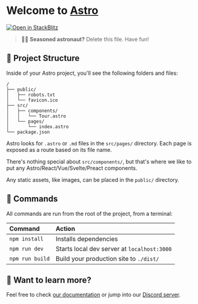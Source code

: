 # Welcome to [Astro](https://astro.build)

[![Open in StackBlitz](https://developer.stackblitz.com/img/open_in_stackblitz.svg)](https://stackblitz.com/github/snowpackjs/astro/tree/latest/examples/starter)

> 🧑‍🚀 **Seasoned astronaut?** Delete this file. Have fun!

## 🚀 Project Structure

Inside of your Astro project, you'll see the following folders and
files:

```
/
├── public/
│   ├── robots.txt
│   └── favicon.ico
├── src/
│   ├── components/
│   │   └── Tour.astro
│   └── pages/
│       └── index.astro
└── package.json
```

Astro looks for `.astro` or `.md` files in the `src/pages/` directory.
Each page is exposed as a route based on its file name.

There's nothing special about `src/components/`, but that's where we
like to put any Astro/React/Vue/Svelte/Preact components.

Any static assets, like images, can be placed in the `public/`
directory.

## 🧞 Commands

All commands are run from the root of the project, from a terminal:

| Command         | Action                                      |
| :-------------- | :------------------------------------------ |
| `npm install`   | Installs dependencies                       |
| `npm run dev`   | Starts local dev server at `localhost:3000` |
| `npm run build` | Build your production site to `./dist/`     |

## 👀 Want to learn more?

Feel free to check
[our documentation](https://github.com/snowpackjs/astro) or jump into
our [Discord server](https://astro.build/chat).
